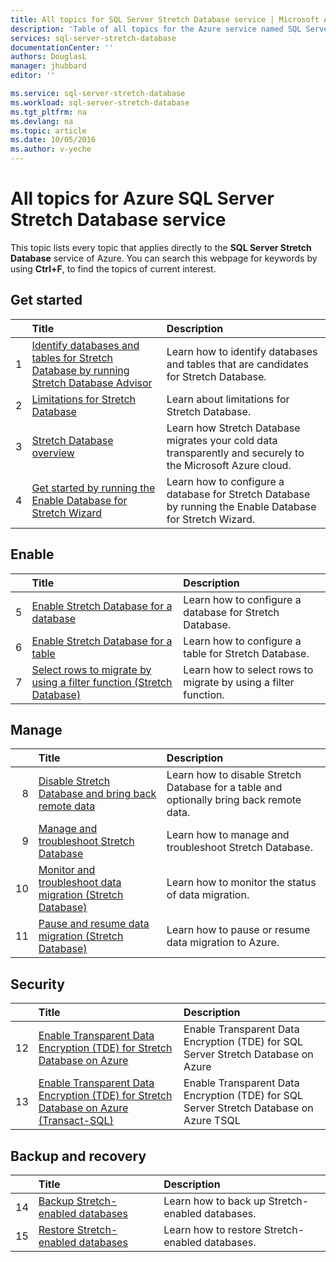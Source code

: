 ```yaml
---
title: All topics for SQL Server Stretch Database service | Microsoft Azure
description: 'Table of all topics for the Azure service named SQL Server Stretch Database that exist on http://azure.microsoft.com/documentation/articles/, Title and description.'
services: sql-server-stretch-database
documentationCenter: ''
authors: DouglasL
manager: jhubbard
editor: ''

ms.service: sql-server-stretch-database
ms.workload: sql-server-stretch-database
ms.tgt_pltfrm: na
ms.devlang: na
ms.topic: article
ms.date: 10/05/2016
ms.author: v-yeche
---
```


# All topics for Azure SQL Server Stretch Database service

This topic lists every topic that applies directly to the **SQL Server Stretch Database** service of Azure. You can search this webpage for keywords by using **Ctrl+F**, to find the topics of current interest.

## Get started

| &nbsp; | Title | Description |
| --: | :-- | :-- |
| 1 | [Identify databases and tables for Stretch Database by running Stretch Database Advisor](sql-server-stretch-database-identify-databases.md) | Learn how to identify databases and tables that are candidates for Stretch Database. |
| 2 | [Limitations for Stretch Database](sql-server-stretch-database-limitations.md) | Learn about limitations for Stretch Database. |
| 3 | [Stretch Database overview](sql-server-stretch-database-overview.md) | Learn how Stretch Database migrates your cold data transparently and securely to the Microsoft Azure cloud. |
| 4 | [Get started by running the Enable Database for Stretch Wizard](sql-server-stretch-database-wizard.md) | Learn how to configure a database for Stretch Database by running the Enable Database for Stretch Wizard. |

## Enable

| &nbsp; | Title | Description |
| --: | :-- | :-- |
| 5 | [Enable Stretch Database for a database](sql-server-stretch-database-enable-database.md) | Learn how to configure a database for Stretch Database. |
| 6 | [Enable Stretch Database for a table](sql-server-stretch-database-enable-table.md) | Learn how to configure a table for Stretch Database. |
| 7 | [Select rows to migrate by using a filter function (Stretch Database)](sql-server-stretch-database-predicate-function.md) | Learn how to select rows to migrate by using a filter function. |

## Manage

| &nbsp; | Title | Description |
| --: | :-- | :-- |
| 8 | [Disable Stretch Database and bring back remote data](sql-server-stretch-database-disable.md) | Learn how to disable Stretch Database for a table and optionally bring back remote data. |
| 9 | [Manage and troubleshoot Stretch Database](sql-server-stretch-database-manage.md) | Learn how to manage and troubleshoot Stretch Database. |
| 10 | [Monitor and troubleshoot data migration (Stretch Database)](sql-server-stretch-database-monitor.md) | Learn how to monitor the status of data migration. |
| 11 | [Pause and resume data migration (Stretch Database)](sql-server-stretch-database-pause.md) | Learn how to pause or resume data migration to Azure. |

## Security

| &nbsp; | Title | Description |
| --: | :-- | :-- |
| 12 | [Enable Transparent Data Encryption (TDE) for Stretch Database on Azure](sql-server-stretch-database-encryption-tde.md) | Enable Transparent Data Encryption (TDE) for SQL Server Stretch Database on Azure |
| 13 | [Enable Transparent Data Encryption (TDE) for Stretch Database on Azure (Transact-SQL)](sql-server-stretch-database-tde-tsql.md) | Enable Transparent Data Encryption (TDE) for SQL Server Stretch Database on Azure TSQL |

## Backup and recovery

| &nbsp; | Title | Description |
| --: | :-- | :-- |
| 14 | [Backup Stretch-enabled databases](sql-server-stretch-database-backup.md) | Learn how to back up Stretch\-enabled databases. |
| 15 | [Restore Stretch-enabled databases](sql-server-stretch-database-restore.md) | Learn how to restore Stretch\-enabled databases. |